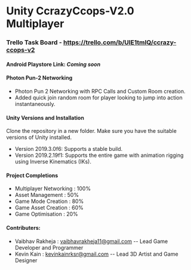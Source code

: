 # Unity CcrazyCcops-V2.0 Multiplayer

### Trello Task Board - https://trello.com/b/UlE1tmIQ/ccrazy-ccops-v2

#### Android Playstore Link: *Coming soon*

#### Photon Pun-2 Networking 
- Photon Pun 2 Networking with RPC Calls and Custom Room creation. 
- Added quick join random room for player looking to jump into action instantaneously.


#### Unity Versions and Installation
Clone the repository in a new folder. Make sure you have the suitable versions of Unity installed.
 
- Version 2019.3.0f6: Supports a stable build. 
- Version 2019.2.19f1: Supports the entire game with animation rigging using Inverse Kinematics (IKs).

#### Project Completions
- Multiplayer Networking : 100%
- Asset Management : 50%
- Game Mode Creation : 80%
- Game Asset Creation : 60%
- Game Optimisation : 20%

#### Contributers: 

- Vaibhav Rakheja : vaibhavrakheja11@gmail.com  -- Lead Game Developer and Programmer
- Kevin Kain : kevinkainrksr@gmail.com -- Lead 3D Artist and Game Designer
